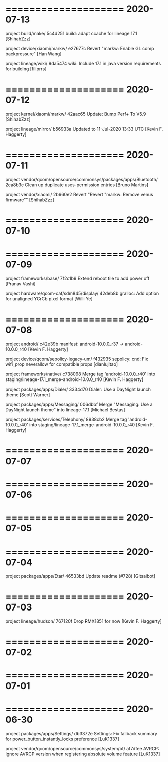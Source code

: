 ====================
     2020-07-13    
====================

project build/make/
5c4d251  build: adapt ccache for lineage 17.1  [ShihabZzz]

project device/xiaomi/markw/
e27677c  Revert "markw: Enable GL comp backpressure"  [Han Wang]

project lineage/wiki/
9da5474  wiki: Include 17.1 in java version requirements for building  [filiprrs]

====================
     2020-07-12    
====================

project kernel/xiaomi/markw/
42aac65  Update: Bump Perf+ To V5.9  [ShihabZzz]

project lineage/mirror/
b56933a  Updated to 11-Jul-2020 13:33 UTC  [Kevin F. Haggerty]

====================
     2020-07-11    
====================

project vendor/qcom/opensource/commonsys/packages/apps/Bluetooth/
2ca8b3c  Clean up duplicate uses-permission entries  [Bruno Martins]

project vendor/xiaomi/
2b660e2  Revert "Revert "markw: Remove venus firmware""  [ShihabZzz]

====================
     2020-07-10    
====================

====================
     2020-07-09    
====================

project frameworks/base/
7f2c1b9  Extend reboot tile to add power off  [Pranav Vashi]

project hardware/qcom-caf/sdm845/display/
42deb8b  gralloc: Add option for unaligned YCrCb pixel format  [Willi Ye]

====================
     2020-07-08    
====================
project android/
c42e39b  manifest: android-10.0.0_r37 -> android-10.0.0_r40  [Kevin F. Haggerty]

project device/qcom/sepolicy-legacy-um/
f432935  sepolicy: cnd: Fix wifi_prop neverallow for compatible props  [dianlujitao]

project frameworks/native/
c738098  Merge tag 'android-10.0.0_r40' into staging/lineage-17.1_merge-android-10.0.0_r40  [Kevin F. Haggerty]

project packages/apps/Dialer/
3334d70  Dialer: Use a DayNight launch theme  [Scott Warner]

project packages/apps/Messaging/
006dbbf  Merge "Messaging: Use a DayNight launch theme" into lineage-17.1  [Michael Bestas]

project packages/services/Telephony/
8938cb2  Merge tag 'android-10.0.0_r40' into staging/lineage-17.1_merge-android-10.0.0_r40  [Kevin F. Haggerty]

====================
     2020-07-07    
====================

====================
     2020-07-06    
====================

====================
     2020-07-05    
====================

====================
     2020-07-04    
====================

project packages/apps/Etar/
46533bd  Update readme (#728)  [Gitsaibot]

====================
     2020-07-03    
====================

project lineage/hudson/
767120f  Drop RMX1851 for now  [Kevin F. Haggerty]

====================
     2020-07-02    
====================

====================
     2020-07-01    
====================

====================
     2020-06-30    
====================

project packages/apps/Settings/
db3372e  Settings: Fix fallback summary for power_button_instantly_locks preference  [LuK1337]

project vendor/qcom/opensource/commonsys/system/bt/
af7dfee  AVRCP: Ignore AVRCP version when registering absolute volume feature  [LuK1337]

